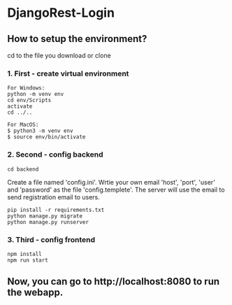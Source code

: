 # DjangoRest-Login

## How to setup the environment?

cd to the file you download or clone

### 1. First - create virtual environment
```
For Windows:
python -m venv env
cd env/Scripts
activate
cd ../..

For MacOS:
$ python3 -m venv env
$ source env/bin/activate
```


### 2. Second - config backend
```
cd backend
```

Create a file named 'config.ini'.
Wrtie your own email 'host', 'port', 'user' and 'password' as the file 'config.templete'.
The server will use the email to send registration email to users.
```
pip install -r requirements.txt
python manage.py migrate
python manage.py runserver
```


### 3. Third - config frontend
```
npm install
npm run start
```

## Now, you can go to http://localhost:8080 to run the webapp.
